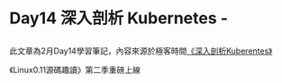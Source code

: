 # Day14 深入剖析 Kubernetes -

## 

此文章為2月Day14學習筆記，內容來源於極客時間[《深入剖析Kuberentes》](https://time.geekbang.org/column/article/42493)

《Linux0.11源碼趣讀》第二季重磅上線